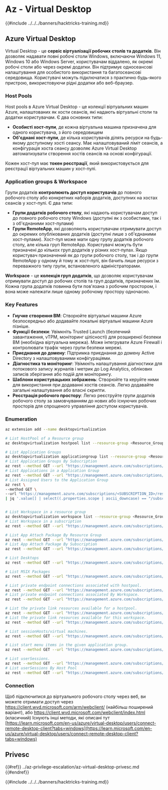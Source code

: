 # Az - Virtual Desktop

{{#include ../../../banners/hacktricks-training.md}}

## Azure Virtual Desktop

Virtual Desktop - це **сервіс віртуалізації робочих столів та додатків**. Він дозволяє надавати повні робочі столи Windows, включаючи Windows 11, Windows 10 або Windows Server, користувачам віддалено, як окремі робочі столи або через окремі додатки. Він підтримує односеансові налаштування для особистого використання та багатосеансові середовища. Користувачі можуть підключатися з практично будь-якого пристрою, використовуючи рідні додатки або веб-браузер.

### Host Pools

Host pools в Azure Virtual Desktop - це колекції віртуальних машин Azure, налаштованих як хости сеансів, які надають віртуальні столи та додатки користувачам. Є два основних типи:
- **Особисті хост-пули**, де кожна віртуальна машина призначена для одного користувача, з його середовищем
- **Об'єднані хост-пули**, де кілька користувачів ділять ресурси на будь-якому доступному хості сеансу. Має налаштовуваний ліміт сеансів, а конфігурація хоста сеансу дозволяє Azure Virtual Desktop автоматизувати створення хостів сеансів на основі конфігурації.

Кожен хост-пул має **токен реєстрації**, який використовується для реєстрації віртуальних машин у хост-пулі.

### Application groups & Workspace
Групи додатків **контролюють доступ користувачів** до повного робочого столу або конкретних наборів додатків, доступних на хостах сеансів у хост-пулі. Є два типи:
- **Групи додатків робочого столу**, які надають користувачам доступ до повного робочого столу Windows (доступні як з особистими, так і з об'єднаними хост-пулами)
- **Групи RemoteApp**, які дозволяють користувачам отримувати доступ до окремих опублікованих додатків (доступні лише з об'єднаними хост-пулами).
Хост-пул може мати одну групу додатків робочого столу, але кілька груп RemoteApp. Користувачі можуть бути призначені до кількох груп додатків у різних хост-пулах. Якщо користувач призначений як до групи робочого столу, так і до групи RemoteApp у одному й тому ж хост-пулі, він бачить лише ресурси з переважного типу групи, встановленого адміністраторами.

**Workspace** - це **колекція груп додатків**, що дозволяє користувачам отримувати доступ до робочих столів та груп додатків, призначених їм. Кожна група додатків повинна бути пов'язана з робочим простором, і вона може належати лише одному робочому простору одночасно.

### Key Features
- **Гнучке створення ВМ**: Створюйте віртуальні машини Azure безпосередньо або додавайте локальні віртуальні машини Azure пізніше.
- **Функції безпеки**: Увімкніть Trusted Launch (безпечний завантаження, vTPM, моніторинг цілісності) для розширеної безпеки ВМ (необхідна віртуальна мережа). Може інтегрувати Azure Firewall і контролювати трафік через групи безпеки мережі.
- **Приєднання до домену**: Підтримка приєднання до домену Active Directory з налаштовуваними конфігураціями.
- **Діагностика та моніторинг**: Увімкніть налаштування діагностики для потокового запису журналів і метрик до Log Analytics, облікових записів зберігання або подій для моніторингу.
- **Шаблони користувацьких зображень**: Створюйте та керуйте ними для використання при додаванні хостів сеансів. Легко додавайте загальні налаштування або власні скрипти.
- **Реєстрація робочого простору**: Легко реєструйте групи додатків робочого столу за замовчуванням до нових або існуючих робочих просторів для спрощеного управління доступом користувачів.

### Enumeration
```bash
az extension add --name desktopvirtualization

# List HostPool of a Resource group
az desktopvirtualization hostpool list --resource-group <Resource_Group>

# List Application Groups
az desktopvirtualization applicationgroup list --resource-group <Resource_Group>
# List Application Groups By Subscription
az rest --method GET --url "https://management.azure.com/subscriptions/{subscriptionId}/providers/Microsoft.DesktopVirtualization/applicationGroups?api-version=2024-04-03"
# List Applications in a Application Group
az rest --method GET --url "https://management.azure.com/subscriptions/{subscriptionId}/resourceGroups/{resourceGroupName}/providers/Microsoft.DesktopVirtualization/applicationGroups/{applicationGroupName}/applications?api-version=2024-04-03"
# List Assigned Users to the Application Group
az rest \
--method GET \
--url "https://management.azure.com/subscriptions/<SUBSCRIPTION_ID>/resourceGroups/<RESOURCE_GROUP_NAME>/providers/Microsoft.DesktopVirtualization/applicationGroups/<APP_GROUP_NAME>/providers/Microsoft.Authorization/roleAssignments?api-version=2022-04-01" \
| jq '.value[] | select((.properties.scope | ascii_downcase) == "/subscriptions/<subscription_id_in_lowercase>/resourcegroups/<resource_group_name_in_lowercase>/providers/microsoft.desktopvirtualization/applicationgroups/<app_group_name_in_lowercase>")'


# List Workspace in a resource group
az desktopvirtualization workspace list --resource-group <Resource_Group>
# List Workspace in a subscription
az rest --method GET --url "https://management.azure.com/subscriptions/{subscriptionId}/providers/Microsoft.DesktopVirtualization/workspaces?api-version=2024-04-03"

# List App Attach Package By Resource Group
az rest --method GET --url "https://management.azure.com/subscriptions/{subscriptionId}/resourceGroups/{resourceGroupName}/providers/Microsoft.DesktopVirtualization/appAttachPackages?api-version=2024-04-03"
# List App Attach Package By Subscription
az rest --method GET --url "https://management.azure.com/subscriptions/{subscriptionId}/providers/Microsoft.DesktopVirtualization/appAttachPackages?api-version=2024-04-03"

# List Desktops
az rest --method GET --url "https://management.azure.com/subscriptions/{subscriptionId}/resourceGroups/{resourceGroupName}/providers/Microsoft.DesktopVirtualization/applicationGroups/{applicationGroupName}/desktops?api-version=2024-04-03"

# List MSIX Packages
az rest --method GET --url "https://management.azure.com/subscriptions/{subscriptionId}/resourcegroups/{resourceGroupName}/providers/Microsoft.DesktopVirtualization/hostPools/{hostPoolName}/msixPackages?api-version=2024-04-03"

# List private endpoint connections associated with hostpool.
az rest --method GET --url "https://management.azure.com/subscriptions/{subscriptionId}/resourceGroups/{resourceGroupName}/providers/Microsoft.DesktopVirtualization/hostPools/{hostPoolName}/privateEndpointConnections?api-version=2024-04-03"
# List private endpoint connections associated By Workspace.
az rest --method GET --url "https://management.azure.com/subscriptions/{subscriptionId}/resourceGroups/{resourceGroupName}/providers/Microsoft.DesktopVirtualization/workspaces/{workspaceName}/privateEndpointConnections?api-version=2024-04-03"

# List the private link resources available for a hostpool.
az rest --method GET --url "https://management.azure.com/subscriptions/{subscriptionId}/resourceGroups/{resourceGroupName}/providers/Microsoft.DesktopVirtualization/hostPools/{hostPoolName}/privateLinkResources?api-version=2024-04-03"
# List the private link resources available for this workspace.
az rest --method GET --url "https://management.azure.com/subscriptions/{subscriptionId}/resourceGroups/{resourceGroupName}/providers/Microsoft.DesktopVirtualization/workspaces/{workspaceName}/privateLinkResources?api-version=2024-04-03"

# List sessionHosts/virtual machines.
az rest --method GET --url "https://management.azure.com/subscriptions/{subscriptionId}/resourceGroups/{resourceGroupName}/providers/Microsoft.DesktopVirtualization/hostPools/{hostPoolName}/sessionHosts?api-version=2024-04-03"

# List start menu items in the given application group.
az rest --method GET --url "https://management.azure.com/subscriptions/{subscriptionId}/resourceGroups/{resourceGroupName}/providers/Microsoft.DesktopVirtualization/applicationGroups/{applicationGroupName}/startMenuItems?api-version=2024-04-03"

# List userSessions.
az rest --method GET --url "https://management.azure.com/subscriptions/{subscriptionId}/resourceGroups/{resourceGroupName}/providers/Microsoft.DesktopVirtualization/hostPools/{hostPoolName}/sessionHosts/{sessionHostName}/userSessions?api-version=2024-04-03"
# List userSessions By Host Pool
az rest --method GET --url "https://management.azure.com/subscriptions/{subscriptionId}/resourceGroups/{resourceGroupName}/providers/Microsoft.DesktopVirtualization/hostPools/{hostPoolName}/userSessions?api-version=2024-04-03"

```
### Connection

Щоб підключитися до віртуального робочого столу через веб, ви можете отримати доступ через https://client.wvd.microsoft.com/arm/webclient/ (найбільш поширений варіант), або https://client.wvd.microsoft.com/webclient/index.html (класичний)
Існують інші методи, які описані тут [https://learn.microsoft.com/en-us/azure/virtual-desktop/users/connect-remote-desktop-client?tabs=windows](https://learn.microsoft.com/en-us/azure/virtual-desktop/users/connect-remote-desktop-client?tabs=windows)

## Privesc

{{#ref}}
../az-privilege-escalation/az-virtual-desktop-privesc.md
{{#endref}}

{{#include ../../../banners/hacktricks-training.md}}
